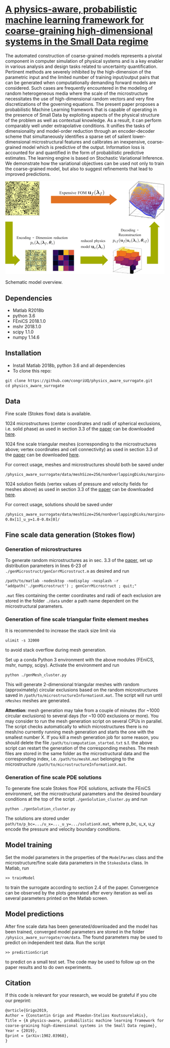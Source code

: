 # [A physics-aware, probabilistic machine learning framework for coarse-graining high-dimensional systems in the Small Data regime](https://arxiv.org/abs/1902.03968)

The automated construction of coarse-grained models represents a pivotal component in computer simulation of physical systems and is a key enabler in various analysis and design tasks related to uncertainty quantification. Pertinent methods are severely inhibited by the high-dimension of the parametric input and the limited number of training input/output pairs that can be generated when computationally demanding forward models are considered. Such cases are frequently encountered in the modeling of random heterogeneous media where the scale of the microstructure necessitates the use of high-dimensional random vectors and very fine discretizations of the governing equations. The present paper proposes a probabilistic Machine Learning framework that is capable of operating in the presence of Small Data by exploiting aspects of the physical structure of the problem as well as contextual knowledge. As a result, it can perform comparably well under extrapolative conditions. It unifies the tasks of dimensionality and model-order reduction through an encoder-decoder scheme that simultaneously identifies a sparse set of salient lower-dimensional microstructural features and calibrates an inexpensive, coarse-grained model which is predictive of the output. Information loss is accounted for and quantified in the form of probabilistic predictive estimates. The learning engine is based on Stochastic Variational Inference. We demonstrate how the variational objectives can be used not only to train the coarse-grained model, but also to suggest refinements that lead to improved predictions. 


![overview](https://raw.githubusercontent.com/congriUQ/physics_aware_surrogate/master/fig/overview.png)


Schematic model overview.


## Dependencies
- Matlab R2018b
- python 3.6
- FEniCS 2018.1.0
- mshr 2018.1.0
- scipy 1.1.0
- numpy 1.14.6


## Installation
- Install Matlab 2018b, python 3.6 and all dependencies
- To clone this repo:
```
git clone https://github.com/congriUQ/physics_aware_surrogate.git
cd physics_aware_surrogate
```

## Data
Fine scale (Stokes flow) data is available.

1024 microstructures (center coordinates and radii of spherical exclusions, i.e. solid phase) as used in section 3.3 of the [paper](https://arxiv.org/abs/1902.03968) can be downloaded [here](https://doi.org/10.6084/m9.figshare.7814345).

1024 fine scale triangular meshes (corresponding to the microstructures above; vertex coordinates and cell connectivity) as used in section 3.3 of the [paper](https://arxiv.org/abs/1902.03968) can be downloaded [here](https://doi.org/10.6084/m9.figshare.7814297.v1).

For correct usage, meshes and microstructures should both be saved under
```
/physics_aware_surrogate/data/meshSize=256/nonOverlappingDisks/margins=0.003_0.003_0.003_0.003/N~logn/mu=7.8/sigma=0.2/x~GP/cov=squaredExponential/l=0.08/sig_scale=1.2/r~lognGP/mu=-5.23/sigma=0.3/sigmaGP_r=0.4/l=0.05/
```

1024 solution fields (vertex values of pressure and velocity fields for meshes above) as used in section 3.3 of the [paper](https://arxiv.org/abs/1902.03968) can be downloaded [here](https://doi.org/10.6084/m9.figshare.7814345).

For correct usage, solutions should be saved under
```
/physics_aware_surrogate/data/meshSize=256/nonOverlappingDisks/margins=0.003_0.003_0.003_0.003/N~logn/mu=7.8/sigma=0.2/x~GP/cov=squaredExponential/l=0.08/sig_scale=1.2/r~lognGP/mu=-5.23/sigma=0.3/sigmaGP_r=0.4/l=0.05/p_bc=0.0/u_x=1.0-0.0x[1]_u_y=1.0-0.0x[0]/
```


## Fine scale data generation (Stokes flow)


### Generation of microstructures
To generate random microstructures as in sec. 3.3 of the [paper](https://arxiv.org/abs/1902.03968), set up distribution parameters in lines 6-23 of `./genMicrostruct/genCorrMicrostruct.m` as desired and run
```
/path/to/matlab -nodesktop -nodisplay -nosplash -r "addpath('./genMicrostruct') ; genCorrMicrostruct ; quit;"
```
`.mat` files containing the center coordinates and radii of each exclusion are stored in the folder `./data` under a path name dependent on the microstructural parameters.


### Generation of fine scale triangular finite element meshes
It is recommended to increase the stack size limit via
```
ulimit -s 32000
```
to avoid stack overflow during mesh generation.

Set up a conda Python 3 environment with the above modules (FEniCS, mshr, numpy, scipy). Activate the environment and run
```
python ./genMesh_cluster.py
```
This will generate 2-dimensional triangular meshes with random (approximately) circular exclusions based on the random microstructures saved in `/path/to/microstructureInformationX.mat`. The script will run until `nMeshes` meshes are generated. 

**Attention**: mesh generation may take from a couple of minutes (for ~1000 circular exclusions) to several days (for ~10 000 exclusions or more). You may consider to run the mesh generation script on several CPUs in parallel. The script checks automatically to which microstructures there is no mesh/no currently running mesh generation and starts the one with the smallest number X. If you kill a mesh generation job for some reason, you should delete the file `/path/to/computation_started.txt` s.t. the above script can restart the generation of the corresponding meshes.
The mesh files are stored in the same folder as the microstructural data and the corresponding index, i.e. `/path/to/meshX.mat` belonging to the microstructure `/path/to/microstructureInformationX.mat`.


### Generation of fine scale PDE solutions
To generate fine scale Stokes flow PDE solutions, activate the FEniCS environment, set the microstructural parameters and the desired boundary conditions at the top of the script `./genSolution_cluster.py` and run
```
python ./genSolution_cluster.py
```
The solutions are stored under `path/to/p_bc=.../u_x=..._u_y=.../solutionX.mat`, where p_bc, u_x, u_y encode the pressure and velocity boundary conditions.





## Model training
Set the model parameters in the properties of the `ModelParams` class and the microstructure/fine scale data parameters in the `StokesData` class. In Matlab, run
```
>> trainModel
```
to train the surrogate according to section 2.4 of the paper. Convergence can be observed by the plots generated after every iteration as well as several parameters printed on the Matlab screen.




## Model predictions
After fine scale data has been generated/downloaded and the model has been trained, converged model parameters are stored in the folder `/physics_aware_surrogate/rom/data`. The found parameters may be used to predict on independent test data. Run the script
```
>> predictionScript
```
to predict on a small test set. The code may be used to follow up on the paper results and to do own experiments.



## Citation
If this code is relevant for your research, we would be grateful if you cite our preprint:
```
@article{Grigo2019,
Author = {Constantin Grigo and Phaedon-Stelios Koutsourelakis},
Title = {A physics-aware, probabilistic machine learning framework for coarse-graining high-dimensional systems in the Small Data regime},
Year = {2019},
Eprint = {arXiv:1902.03968},
}
```












